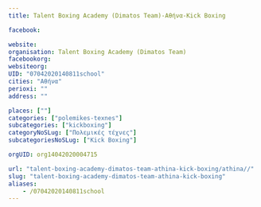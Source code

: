 ```yaml
---
title: Talent Boxing Academy (Dimatos Team)-Αθήνα-Kick Boxing

facebook:

website:
organisation: Talent Boxing Academy (Dimatos Team)
facebookorg:
websiteorg:
UID: "07042020140811school"
cities: "Αθήνα"
perioxi: ""
address: ""

places: [""]
categories: ["polemikes-texnes"]
subcategories: ["kickboxing"]
categoryNoSLug: ["Πολεμικές τέχνες"]
subcategoriesNoSLug: ["Kick Boxing"]

orgUID: org14042020004715

url: "talent-boxing-academy-dimatos-team-athina-kick-boxing/athina//"
slug: "talent-boxing-academy-dimatos-team-athina-kick-boxing"
aliases:
    - /07042020140811school
---
```





